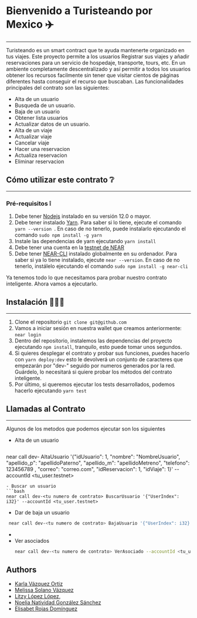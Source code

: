 # Bienvenido a Turisteando por Mexico ✈️
---
Turisteando es un smart contract que te ayuda mantenerte organizado en  tus viajes. Este proyecto permite a los usuarios Registrar sus viajes y añadir reservaciones para un servicio de hospedaje, transporte, tours, etc. En un ambiente completamente descentralizado y así permitir a todos los usuarios obtener los recursos facilmente sin tener que visitar cientos de páginas diferentes hasta conseguir el recurso que buscaban.
Las funcionalidades principales del contrato son las siguientes:
* Alta de un usuario
* Busqueda de un usuario.
* Baja de un usuario
* Obtener lista usuarios
* Actualizar datos de un usuario.
* Alta de un viaje
* Actualizar viaje
* Cancelar viaje
* Hacer una reservacion
* Actualiza reservacion
* Eliminar reservacion
## Cómo utilizar este contrato ❔
---
### Pré-requisitos ❕
1. Debe tener [Nodejs](https://nodejs.org/en/) instalado en su versión 12.0 o mayor.
2. Debe tener instalado [Yarn](https://yarnpkg.com/). Para saber si lo tiene, ejecute el comando ```yarn --version ```. En caso de no tenerlo, puede instalarlo ejecutando el comando ```sudo npm install -g yarn```
3. Instale las dependencias de yarn ejecutando ```yarn install```
4. Debe tener una cuenta en la [testnet de NEAR](https://wallet.testnet.near.org/)
5. Debe tener [NEAR-CLI](https://github.com/near/near-cli) instalado globalmente en su ordenador. Para saber si ya lo tiene instalado, ejecute ```near --version```. En caso de no tenerlo, instálelo ejecutando el comando ```sudo npm install -g near-cli``` 

Ya tenemos todo lo que necesitamos para probar nuestro contrato inteligente. Ahora vamos a ejecutarlo.

## Instalación 📖🐱‍💻
---
1. Clone el repositorio ```git clone git@github.com```
2. Vamos a iniciar sesión en nuestra wallet que creamos anteriormente: ```near login```
3. Dentro del repositorio, instalemos las dependencias del proyecto ejecutando ```npm install```, tranquilo, esto puede tomar unos segundos.
4. Si quieres desplegar el contrato y probar sus funciones, puedes hacerlo con ```yarn deploy:dev``` esto le devolverá un conjunto de caracteres que empezarán por "dev-" seguido por numeros generados por la red. Guárdelo, lo necesitará si quiere probar los métodos del contrato inteligente.
5. Por último, si queremos ejecutar los tests desarrollados, podemos hacerlo ejecutando ```yarn test```
   
## Llamadas al Contrato 
---
Algunos de los metodos que podemos ejecutar son los siguientes
- Alta de un usuario 
  ```bash
 near call dev-<tu numero de contrato> AltaUsuario '{"idUsuario":  1, "nombre": "NombreUsuario", "apellido_p": "apellidoPaterno", "apellido_m": "apellidoMetreno", "telefono": 123456789 , "correo": "correo.com", "idReservacion": 1, "idViaje": 1}' --accountId <tu_user.testnet> 
  ```
- Buscar un usuario
```bash
  near call dev-<tu numero de contrato> BuscarUsuario '{"UserIndex": i32}' --accountId <tu_user.testnet>
  ```
- Dar de baja un usuario
```bash
 near call dev-<tu numero de contrato> BajaUsuario '{"UserIndex": i32}' --accountId <tu_user.testnet>
  ```
- 
- Ver asociados 
  ```bash
  near call dev-<tu numero de contrato> VerAsociado --accountId <tu_user.testnet>
    ```

  

## Authors
- [Karla Vázquez Ortiz](https://github.com/)
- [Melissa Solano Vázquez](https://github.com/)
- [Litzy López López, ](https://github.com/)
- [Noelia Natividad González Sánchez](https://github.com/)
- [Elisabet Rojas Domínguez](https://github.com/)

